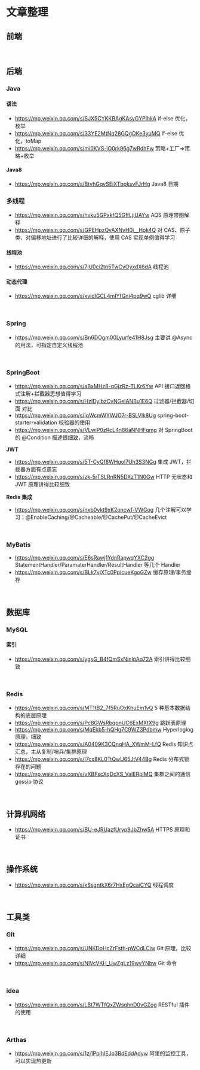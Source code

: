 # 文章整理

## 前端

<br>

## 后端

### Java

#### 语法

* https://mp.weixin.qq.com/s/SJX5CYKKBAgKAsyGYPlhkA if-else 优化，枚举
* https://mp.weixin.qq.com/s/33YE2MtNq28GQgOKe3yuMQ if-else 优化，toMap
* https://mp.weixin.qq.com/s/mi0KVS-jO0rk96g7wRdhFw 策略+工厂=>策略+枚举

#### Java8

* https://mp.weixin.qq.com/s/BtvhGqvSEiXTbpksvFJrHg Java8 日期

### 多线程

* https://mp.weixin.qq.com/s/hvku5GPxkfQ5GffLjiUAYw AQS 原理带图解释
* https://mp.weixin.qq.com/s/GPEHpzQvAXNvH0i__Hok4Q 对 CAS、原子类、对偏移地址进行了比较详细的解释，使用 CAS 实现单例值得学习

#### 线程池

* https://mp.weixin.qq.com/s/7jU0ci2tn5TwCvOyxdX6dA 线程池

#### 动态代理

* https://mp.weixin.qq.com/s/xvidIGCL4mIYfGni4pq9wQ cglib 详细

<br>

### Spring

* https://mp.weixin.qq.com/s/Bn6DOgm00Lyurfe41H8Jsg 主要讲 @Async 的用法，可指定自定义线程池

<br>

### SpringBoot

* https://mp.weixin.qq.com/s/aBxMHz8-qGjzRz-TLKr6Yw API 接口返回格式注解+拦截器思想值得学习
* https://mp.weixin.qq.com/s/HzIDylbzCvNGeIANBu1E6Q 过滤器/拦截器/切面 对比
* https://mp.weixin.qq.com/s/iqWcmWYWJO7r-BSLVlk8Ug spring-boot-starter-validation 校验器的使用
* https://mp.weixin.qq.com/s/VLwiP0zRcL4n86aNNHFqmg 对 SpringBoot 的 @Condition 描述很细致，流畅

**JWT**

* https://mp.weixin.qq.com/s/5T-CyGf8WHgol7Uh3S3NGg 集成 JWT，拦截器方面有点遗忘
* https://mp.weixin.qq.com/s/zk-5rTSLRnRN5DXzT1N0Gw HTTP 无状态和 JWT 原理讲得比较细致

**Redis 集成**

* https://mp.weixin.qq.com/s/nxb0ykt9xK2oncwf-VWGog 几个注解可以学习：@EnableCaching/@Cacheable/@CachePut/@CacheEvict

<br>

### MyBatis

* https://mp.weixin.qq.com/s/E6sRawj1YdnRapwqYXC2gg StatementHandler/ParamaterHandler/ResultHandler 等几个 Handler
* https://mp.weixin.qq.com/s/BLk7vjXTc0PpicueKgoGZw 缓存原理/事务缓存

<br>

## 数据库

### MySQL

#### 索引

* https://mp.weixin.qq.com/s/ygsG_B4fQmSxNinIpAq72A 索引讲得比较细致

<br>

### Redis

* https://mp.weixin.qq.com/s/MT1tB2_7f5RuOxKhuEm1vQ 5 种基本数据结构的底层原理
* https://mp.weixin.qq.com/s/Pc8GWsRbqpnUC6ExMXtX9g 跳跃表原理
* https://mp.weixin.qq.com/s/MqEkb5-hQHg7C9WZ3Pdbmw Hyperloglog 原理，细致
* https://mp.weixin.qq.com/s/A0409K3CQnqHA_XWmM-LfQ Redis 知识点汇总，主从复制/哨兵/集群原理
* https://mp.weixin.qq.com/s/I7cx8KL0TtQwU65JtV44Bg Redis 分布式锁存在的问题
* https://mp.weixin.qq.com/s/vXBFscXqDcXS_VaIERplMQ 集群之间的通信 gossip 协议

<br>

## 计算机网络

* https://mp.weixin.qq.com/s/BU-eJRUazfUryp9JbZhw5A HTTPS 原理和证书

<br>

## 操作系统

* https://mp.weixin.qq.com/s/xSsgntkX6r7HxEgQcaiCYQ 线程调度

<br>

## 工具类

### Git

* https://mp.weixin.qq.com/s/UNKDoHcZrFsth-pWCdLCiw Git 原理，比较详细
* https://mp.weixin.qq.com/s/NlVcVKH_UwZgLz19wvYNbw Git 命令

<br>

### idea

* https://mp.weixin.qq.com/s/LBt7WTfQxZWsghnD0vGZog RESTful 插件的使用

<br>

### Arthas

* https://mp.weixin.qq.com/s/1zj1PpIhIEJo3BdEddAdyw 阿里的监控工具，可以实现热更新